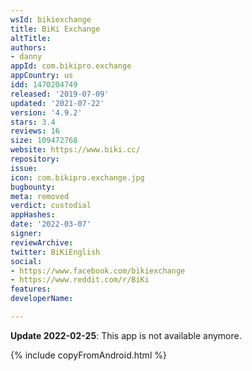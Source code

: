 ```yaml
---
wsId: bikiexchange
title: BiKi Exchange
altTitle: 
authors:
- danny
appId: com.bikipro.exchange
appCountry: us
idd: 1470204749
released: '2019-07-09'
updated: '2021-07-22'
version: '4.9.2'
stars: 3.4
reviews: 16
size: 109472768
website: https://www.biki.cc/
repository: 
issue: 
icon: com.bikipro.exchange.jpg
bugbounty: 
meta: removed
verdict: custodial
appHashes: 
date: '2022-03-07'
signer: 
reviewArchive: 
twitter: BiKiEnglish
social:
- https://www.facebook.com/bikiexchange
- https://www.reddit.com/r/BiKi
features: 
developerName: 

---
```


**Update 2022-02-25**: This app is not available anymore.

{% include copyFromAndroid.html %}